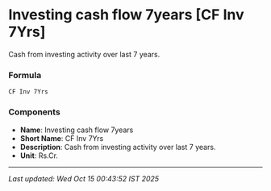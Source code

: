 # Investing cash flow 7years [CF Inv 7Yrs]
Cash from investing activity over last 7 years.

### Formula
```text
CF Inv 7Yrs
```


### Components
- **Name**: Investing cash flow 7years
- **Short Name**: CF Inv 7Yrs
- **Description**: Cash from investing activity over last 7 years.
- **Unit**: Rs.Cr.

---
*Last updated: Wed Oct 15 00:43:52 IST 2025*
